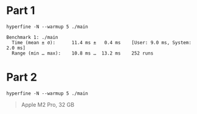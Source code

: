 # Part 1
```
hyperfine -N --warmup 5 ./main

Benchmark 1: ./main
  Time (mean ± σ):      11.4 ms ±   0.4 ms    [User: 9.0 ms, System: 2.0 ms]
  Range (min … max):    10.8 ms …  13.2 ms    252 runs
```

# Part 2
```
hyperfine -N --warmup 5 ./main

```

> Apple M2 Pro, 32 GB
